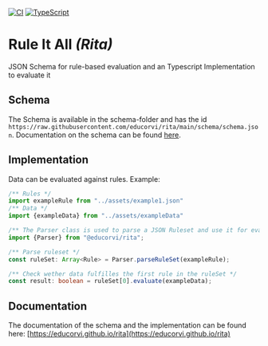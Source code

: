 [![CI](https://github.com/educorvi/rita/actions/workflows/main.yml/badge.svg)](https://github.com/educorvi/rita/actions/workflows/main.yml)
[![TypeScript](https://img.shields.io/badge/%3C%2F%3E-TypeScript-%230074c1.svg)](http://www.typescriptlang.org/)
# Rule It All _(Rita)_
JSON Schema for rule-based evaluation and an Typescript Implementation to evaluate it
## Schema
The Schema is available in the schema-folder and has the id `https://raw.githubusercontent.com/educorvi/rita/main/schema/schema.json`.
Documentation on the schema can be found [here](https://educorvi.github.io/rita/schema/#/).
## Implementation
Data can be evaluated against rules. Example:
```typescript
/** Rules */
import exampleRule from "../assets/example1.json"
/** Data */
import {exampleData} from "../assets/exampleData"

/** The Parser class is used to parse a JSON Ruleset and use it for evaluation */
import {Parser} from "@educorvi/rita";

/** Parse ruleset */
const ruleSet: Array<Rule> = Parser.parseRuleSet(exampleRule);

/** Check wether data fulfilles the first rule in the ruleSet */
const result: boolean = ruleSet[0].evaluate(exampleData);
```
## Documentation
The documentation of the schema and the implementation can be found here: [https://educorvi.github.io/rita](https://educorvi.github.io/rita)
